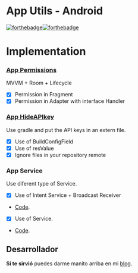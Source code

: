 # App Utils - Android
[![forthebadge](https://forthebadge.com/images/badges/built-by-codebabes.svg)](https://forthebadge.com)[![forthebadge](https://forthebadge.com/images/badges/built-for-android.svg)](https://forthebadge.com)

# Implementation
### [App Permissions](https://github.com/FahedHermoza/AppUtils-Android/tree/master/Permissions)
MVVM + Room + Lifecycle
- [x] Permission in Fragment
- [x] Permission in Adapter with interface Handler

### [App HideAPIkey](https://github.com/FahedHermoza/AppUtils-Android/tree/master/HideAPIkey)
Use gradle and put the API keys in an extern file.
- [x] Use of BuildConfigField
- [x] Use of resValue
- [x] Ignore files in your repository remote

### App Service
Use diferent type of Service.
- [x] Use of Intent Service + Broadcast Receiver 
- [Code](https://github.com/FahedHermoza/AppUtils-Android/tree/master/Service/IntentService/ServicesAndroidCore).
- [x] Use of Service.
- [Code](https://github.com/FahedHermoza/AppUtils-Android/tree/master/Service/Service/ServicesAndroidCore).

## Desarrollador
**Si te sirvió** puedes darme manito arriba en mi [blog](https://www.facebook.com/fahedhermoza/).